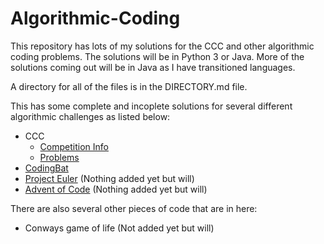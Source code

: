 # Algorithmic-Coding
This repository has lots of my solutions for the CCC and other algorithmic coding problems. The solutions will be in Python 3 or Java. More of the solutions coming out will be in Java as I have transitioned languages.

A directory for all of the files is in the DIRECTORY.md file.

This has some complete and incoplete solutions for several different algorithmic challenges as listed below:
- CCC
  - [Competition Info](http://www.cemc.uwaterloo.ca/contests/computing.html)
  - [Problems](https://dmoj.ca/problems/?category=4)
- [CodingBat](http://codingbat.com)
- [Project Euler](https://projecteuler.net) (Nothing added yet but will)
- [Advent of Code](https://adventofcode.com) (Nothing added yet but will)
  
There are also several other pieces of code that are in here:
- Conways game of life (Not added yet but will)
